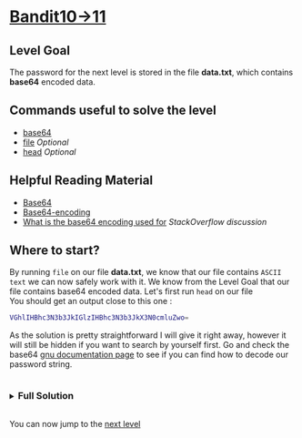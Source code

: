 # [Bandit10->11](https://overthewire.org/wargames/bandit/bandit11.html)

## Level Goal

The password for the next level is stored in the file **data.txt**, which contains **base64** encoded data.

## Commands useful to solve the level

- [base64](https://www.gnu.org/software/coreutils/manual/coreutils.html#base64-invocation)
- [file](https://linux.die.net/man/1/file) *Optional*
- [head](https://www.gnu.org/software/coreutils/manual/coreutils.html#head-invocation) *Optional*

## Helpful Reading Material

- [Base64](https://en.wikipedia.org/wiki/Base64)
- [Base64-encoding](https://www.redhat.com/sysadmin/base64-encoding)
- [What is the base64 encoding used for](https://stackoverflow.com/questions/201479/what-is-base-64-encoding-used-for) *StackOverflow discussion*

## Where to start?

By running `file` on our file **data.txt**, we know that our file contains `ASCII text` we can now safely work with it. We know from the Level Goal 
that our file contains base64 encoded data. Let's first run `head` on our file<br/>
You should get an output close to this one :
```bash
VGhlIHBhc3N3b3JkIGlzIHBhc3N3b3JkX3N0cmluZwo=
```

As the solution is pretty straightforward I will give it right away, however it will still be hidden if you want to search by yourself first. Go and 
check the base64 [gnu documentation page](https://www.gnu.org/software/coreutils/manual/coreutils.html#base64-invocation) to see if you can find how to 
decode our password string.


<details>
<summary><h3 style="display:inline-block">Full Solution</h3></summary>

We will use the option `-d` (decode) of the `base64` utility.<br/>
Thus, running the following command :
```bash
base64 -d data.txt
```
will print a string which should look like this one : `The password is password_string` to stdout.
</details>

You can now jump to the [next level](/bandit/bandit11.md)

